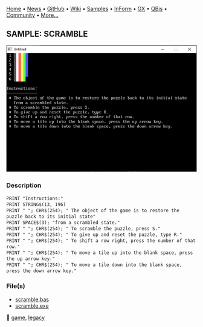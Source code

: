 [Home](https://qb64.com) • [News](../../news.md) • [GitHub](https://github.com/QB64Official/qb64) • [Wiki](https://github.com/QB64Official/qb64/wiki) • [Samples](../../samples.md) • [InForm](../../inform.md) • [GX](../../gx.md) • [QBjs](../../qbjs.md) • [Community](../../community.md) • [More...](../../more.md)

## SAMPLE: SCRAMBLE

![screenshot.png](img/screenshot.png)

### Description

```text
PRINT "Instructions:"
PRINT STRING$(13, 196)
PRINT " "; CHR$(254); " The object of the game is to restore the puzzle back to its initial state"
PRINT SPACE$(3); "from a scrambled state."
PRINT " "; CHR$(254); " To scramble the puzzle, press S."
PRINT " "; CHR$(254); " To give up and reset the puzzle, type R."
PRINT " "; CHR$(254); " To shift a row right, press the number of that row."
PRINT " "; CHR$(254); " To move a tile up into the blank space, press the up arrow key."
PRINT " "; CHR$(254); " To move a tile down into the blank space, press the down arrow key."
```

### File(s)

* [scramble.bas](src/scramble.bas)
* [scramble.exe](src/scramble.exe)

🔗 [game](../game.md), [legacy](../legacy.md)
